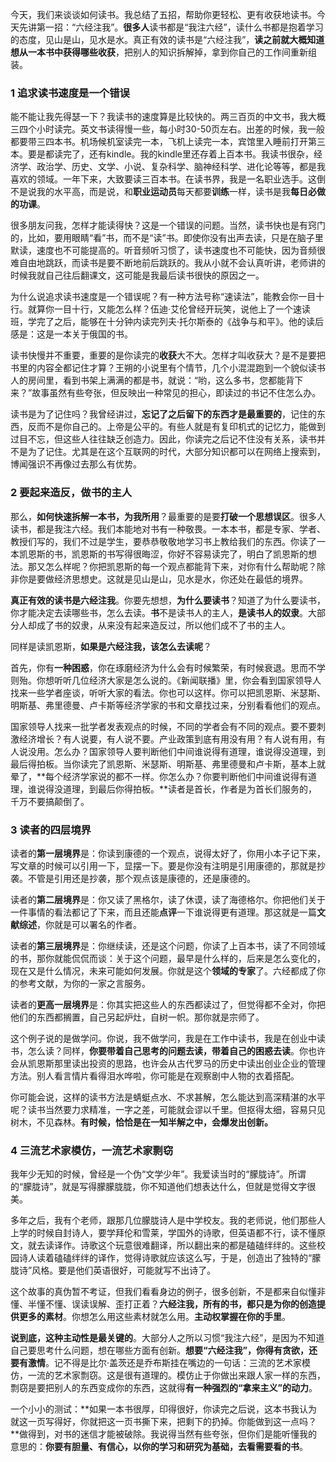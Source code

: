 今天，我们来谈谈如何读书。我总结了五招，帮助你更轻松、更有收获地读书。今天先讲第一招：“六经注我”。**很多人**读书都是“我注六经”，读什么书都是抱着学习的态度，见山是山，见水是水。真正有效的读书是“六经注我”，**读之前就大概知道想从一本书中获得哪些收获**，把别人的知识拆解掉，拿到你自己的工作间重新组装。

### 1 追求读书速度是一个错误

能不能让我先得瑟一下？我读书的速度算是比较快的。两三百页的中文书，我大概三四个小时读完。英文书读得慢一些，每小时30-50页左右。出差的时候，我一般都要带三四本书。机场候机室读完一本，飞机上读完一本，宾馆里入睡前打开第三本。要是都读完了，还有kindle。我的kindle里还存着上百本书。我读书很杂，经济学、政治学、历史、文学、小说、复杂科学、脑神经科学、进化论等等，都是我喜欢的领域。一年下来，大致要读三百本书。在读书界，我是一名职业选手。这倒不是说我的水平高，而是说，和**职业运动员**每天都要**训练**一样，读书是我**每日必做的功课**。

很多朋友问我，怎样才能读得快？这是一个错误的问题。当然，读书快也是有窍门的，比如，要用眼睛“看”书，而不是“读”书。即使你没有出声去读，只是在脑子里默读，速度也不可能提高的。听音频听习惯了，读书速度也不可能快，因为音频很难自由地跳跃，而读书是要不断地前后跳跃的。我从小就不会认真听讲，老师讲的时候我就自己往后翻课文，这可能是我最后读书很快的原因之一。

为什么说追求读书速度是一个错误呢？有一种方法号称“速读法”，能教会你一目十行。就算你一目十行，又能怎么样？伍迪·艾伦曾经开玩笑，说他上了一个速读班，学完了之后，能够在十分钟内读完列夫·托尔斯泰的《战争与和平》。他的读后感是：这是一本关于俄国的书。

读书快慢并不重要，重要的是你读完的**收获**大不大。怎样才叫收获大？是不是要把书里的内容全都记住才算？王朔的小说里有个情节，几个小混混跑到一个貌似读书人的房间里，看到书架上满满的都是书，就说：“哟，这么多书，您都能背下来？”故事虽然有些夸张，但反映出一种常见的担心，即读过的书记不住怎么办。

读书是为了记住吗？我曾经讲过，**忘记了之后留下的东西才是最重要的**，记住的东西，反而不是你自己的。上帝是公平的。有些人就是有复印机式的记忆力，能做到过目不忘，但这些人往往缺乏创造力。因此，你读完之后记不住没有关系，读书并不是为了记住。尤其是在这个互联网的时代，大部分知识都可以在网络上搜索到，博闻强识不再像过去那么有优势。

### 2 要起来造反，做书的主人

那么，**如何快速拆解一本书，为我所用**？最重要的是要**打破一个思想误区**。很多人读书，都是我注六经。我们本能地对书有一种敬畏。一本本书，都是专家、学者、教授们写的，我们不过是学生，要恭恭敬敬地学习书上教给我们的东西。你读了一本凯恩斯的书，凯恩斯的书写得很晦涩，你好不容易读完了，明白了凯恩斯的想法。那又怎么样呢？你把凯恩斯的每一个观点都能背下来，对你有什么帮助呢？除非你是要做经济思想史。这就是见山是山，见水是水，你还处在最低的境界。

**真正有效的读书是六经注我**。你要先想想，**为什么要读书**？知道了为什么要读书，你才能决定去读哪些书，怎么去读。**书**不是读书人的主人，**是读书人的奴隶**。大部分人却成了书的奴隶，从来没有起来造反过，所以他们成不了书的主人。

同样是读凯恩斯，**如果是六经注我，该怎么去读呢**？

首先，你有**一种困惑**，你在琢磨经济为什么会有时候繁荣，有时候衰退。思而不学则殆。你想听听几位经济大家是怎么说的。《新闻联播》里，你会看到国家领导人找来一些学者座谈，听听大家的看法。你也可以这样。你可以把凯恩斯、米瑟斯、明斯基、弗里德曼、卢卡斯等经济学家的书和文章找过来，分别看看他们的观点。

国家领导人找来一批学者发表观点的时候，不同的学者会有不同的观点。要不要刺激经济增长？有人说要，有人说不要。产业政策到底有用没有用？有人说有用，有人说没用。怎么办？国家领导人要判断他们中间谁说得有道理，谁说得没道理，到最后得拍板。当你读完了凯恩斯、米瑟斯、明斯基、弗里德曼和卢卡斯，基本上就晕了，**每个经济学家说的都不一样。你怎么办？你要判断他们中间谁说得有道理，谁说得没道理，到最后你得拍板。**读者是首长，作者是为首长们服务的，千万不要搞颠倒了。

### 3 读者的四层境界

读者的**第一层境界**是：你读到康德的一个观点，说得太好了，你用小本子记下来，写文章的时候可以引用一下，显摆一下。要是你没有注明是引用康德的，那就是抄袭。不管是引用还是抄袭，那个观点该是康德的，还是康德的。

读者的**第二层境界**是：你又读了黑格尔，读了休谟，读了海德格尔。你把他们关于一件事情的看法都记了下来，而且还能**点评**一下谁说得更有道理。那这就是一篇**文献综述**，你就是可以署名的作者。

读者的**第三层境界**是：你继续读，还是这个问题，你读了上百本书，读了不同领域的书，那你就能侃侃而谈：关于这个问题，最早是什么样的，后来是怎么变化的，现在又是什么情况，未来可能如何发展。你就是这个**领域的专家**了。六经都成了你的参考文献，为你的一家之言服务。

读者的**更高一层境界**是：你其实把这些人的东西都读过了，但觉得都不全对，你把他们的东西都搁置，自己另起炉灶，自树一帜。那你就是宗师了。

这个例子说的是做学问。你说，我不做学问，我是在工作中读书，我是在创业中读书，怎么读？同样，**你要带着自己思考的问题去读，带着自己的困惑去读**。你也许会从凯恩斯那里读出投资的思路，也许会从古代罗马的历史中读出创业企业的管理方法。别人看言情片看得泪水哗啦，你可能是在观察剧中人物的衣着搭配。

你可能会说，这样的读书方法是蜻蜓点水、不求甚解，怎么能达到高深精湛的水平呢？读书当然要力求精准，一字之差，可能就会谬以千里。但抠得太细，容易只见树木，不见森林。**有时候，恰恰是在一知半解之中，会爆发出创新。**

### 4 三流艺术家模仿，一流艺术家剽窃

我年少无知的时候，曾经是一个伪“文学少年”。我爱读当时的“朦胧诗”。所谓的“朦胧诗”，就是写得朦朦胧胧，你不知道他们想表达什么，但就是觉得文字很美。

多年之后，我有个老师，跟那几位朦胧诗人是中学校友。我的老师说，他们那些人上学的时候自封诗人，要学拜伦和雪莱，学国外的诗歌，但英语都不行，读不懂原文，就去读译作。诗歌这个玩意很难翻译，所以翻出来的都是磕磕绊绊的。这些校园诗人读着磕磕绊绊的译作，觉得诗歌就应该这么写，于是，创造出了独特的“朦胧诗”风格。要是他们英语很好，可能就写不出诗了。

这个故事的真伪暂不考证，但我们看看身边的例子，很多创新，不是都来自似懂非懂、半懂不懂、误读误解、歪打正着？**六经注我，所有的书，都只是为你的创造提供更多的素材**。你想怎么用这些素材就怎么用。**主动权掌握在你的手里**。

**说到底，这种主动性是最关键的**。大部分人之所以习惯“我注六经”，是因为不知道自己要思考什么问题，想在哪些方面有创新。**想要“六经注我”，你得有贪欲，还要有激情**。记不得是比尔·盖茨还是乔布斯挂在嘴边的一句话：三流的艺术家模仿，一流的艺术家剽窃。这是很有道理的。模仿止于你做出来跟人家一样的东西，剽窃是要把别人的东西变成你的东西，这就得**有一种强烈的“拿来主义”的动力**。

一个小小的测试：**如果一本书很厚，印得很好，你读完之后说，这本书我认为就这一页写得好，你就把这一页书撕下来，把剩下的扔掉。你能做到这一点吗？**做得到，对书的迷信才能被破除。我说得当然有些夸张，但你们是能听懂我的意思的：**你要有胆量、有信心，以你的学习和研究为基础，去看需要看的书**。